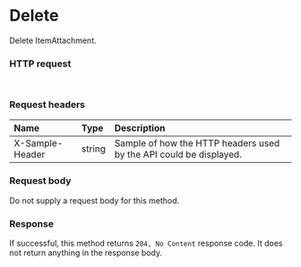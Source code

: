 # Delete

Delete ItemAttachment.
### HTTP request
```http


```
### Request headers
| Name       | Type | Description|
|:---------------|:--------|:----------|
| X-Sample-Header  | string  | Sample of how the HTTP headers used by the API could be displayed.|

### Request body
Do not supply a request body for this method.


### Response
If successful, this method returns `204, No Content` response code. It does not return anything in the response body.


<!-- uuid: 5b44a02f-bec0-447e-8285-42e07a9d8a53
2015-10-09 18:12:08 UTC -->